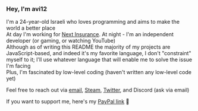 ### Hey, I'm avi12

I'm a 24-year-old Israeli who loves programming and aims to make the world a better place  
At day I'm working for [Next Insurance](https://nextinsurance.com). At night - I'm an independent developer (or gaming, or watching YouTube)  
Although as of writing this README the majority of my projects are JavaScript-based, and indeed it's my favorite language, I don't "constraint" myself to it; I'll use whatever language that will enable me to solve the issue I'm facing  
Plus, I'm fascinated by low-level coding (haven't written any low-level code yet)  

Feel free to reach out via [email](mailto:avi6106@gmail.com), [Steam](https://steamcommunity.com/id/avi12), [Twitter](https://twitter.com/avi12641), and Discord (ask via email)  

If you want to support me, here's my [PayPal link](https://paypal.me/avi12) 🙂  
